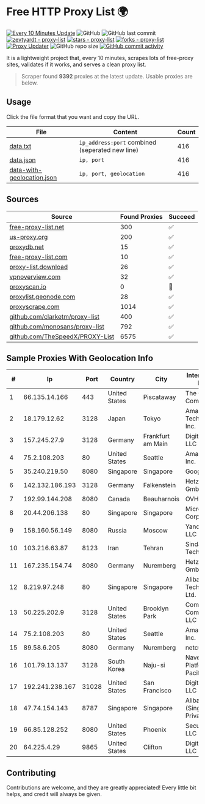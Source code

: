 
# Free HTTP Proxy List 🌍

[![Every 10 Minutes Update](https://github.com/mertguvencli/http-proxy-list/actions/workflows/main.yml/badge.svg?branch=main)](https://github.com/mertguvencli/http-proxy-list/actions/workflows/main.yml)
![GitHub](https://img.shields.io/github/license/mertguvencli/http-proxy-list)
![GitHub last commit](https://img.shields.io/github/last-commit/mertguvencli/http-proxy-list)
[![zevtyardt - proxy-list](https://img.shields.io/static/v1?label=zevtyardt&message=proxy-list&color=blue&logo=github)](https://github.com/zevtyardt/proxy-list "Go to GitHub repo")
[![stars - proxy-list](https://img.shields.io/github/stars/zevtyardt/proxy-list?style=social)](https://github.com/zevtyardt/proxy-list)
[![forks - proxy-list](https://img.shields.io/github/forks/zevtyardt/proxy-list?style=social)](https://github.com/zevtyardt/proxy-list)
[![Proxy Updater](https://github.com/zevtyardt/proxy-list/workflows/Proxy%20Updater/badge.svg)](https://github.com/zevtyardt/proxy-list/actions?query=workflow:"Proxy+Updater")
![GitHub repo size](https://img.shields.io/github/repo-size/zevtyardt/proxy-list)
[![GitHub commit activity](https://img.shields.io/github/commit-activity/m/zevtyardt/proxy-list?logo=commits)](https://github.com/zevtyardt/proxy-list/commits/main)

It is a lightweight project that, every 10 minutes, scrapes lots of free-proxy sites, validates if it works, and serves a clean proxy list.

> Scraper found **9392** proxies at the latest update. Usable proxies are below.

## Usage

Click the file format that you want and copy the URL.

|File|Content|Count|
|----|-------|-----|
|[data.txt](https://raw.githubusercontent.com/mertguvencli/http-proxy-list/main/proxy-list/data.txt)|`ip_address:port` combined (seperated new line)|416|
|[data.json](https://raw.githubusercontent.com/mertguvencli/http-proxy-list/main/proxy-list/data.json)|`ip, port`|416|
|[data-with-geolocation.json](https://raw.githubusercontent.com/mertguvencli/http-proxy-list/main/proxy-list/data-with-geolocation.json)|`ip, port, geolocation`|416|

## Sources

|Source|Found Proxies|Succeed|
|------|-------------|-------|
|[free-proxy-list.net](https://free-proxy-list.net)|300|✅|
|[us-proxy.org](https://www.us-proxy.org)|200|✅|
|[proxydb.net](http://proxydb.net)|15|✅|
|[free-proxy-list.com](https://free-proxy-list.com/?page=&port=&type%5B%5D=http&type%5B%5D=https&up_time=0&search=Search)|10|✅|
|[proxy-list.download](https://www.proxy-list.download/HTTP)|26|✅|
|[vpnoverview.com](https://vpnoverview.com/privacy/anonymous-browsing/free-proxy-servers)|32|✅|
|[proxyscan.io](https://www.proxyscan.io)|0|🚫|
|[proxylist.geonode.com](https://proxylist.geonode.com/api/proxy-list?limit=300&page=1&sort_by=lastChecked&sort_type=desc&protocols=http,https)|28|✅|
|[proxyscrape.com](https://api.proxyscrape.com/v2/?request=displayproxies&protocol=http&timeout=10000&country=all&ssl=all&anonymity=all)|1014|✅|
|[github.com/clarketm/proxy-list](https://raw.githubusercontent.com/clarketm/proxy-list/master/proxy-list-raw.txt)|400|✅|
|[github.com/monosans/proxy-list](https://raw.githubusercontent.com/monosans/proxy-list/main/proxies/http.txt)|792|✅|
|[github.com/TheSpeedX/PROXY-List](https://raw.githubusercontent.com/TheSpeedX/PROXY-List/master/http.txt)|6575|✅|


## Sample Proxies With Geolocation Info

|#|Ip|Port|Country|City|Internet Service Provider|
|-|--|----|-------|----|-------------------------|
|1|66.135.14.166|443|United States|Piscataway|The Constant Company, LLC|
|2|18.179.12.62|3128|Japan|Tokyo|Amazon Technologies Inc.|
|3|157.245.27.9|3128|Germany|Frankfurt am Main|DigitalOcean, LLC|
|4|75.2.108.203|80|United States|Seattle|Amazon.com, Inc.|
|5|35.240.219.50|8080|Singapore|Singapore|Google LLC|
|6|142.132.186.193|3128|Germany|Falkenstein|Hetzner Online GmbH|
|7|192.99.144.208|8080|Canada|Beauharnois|OVH SAS|
|8|20.44.206.138|80|Singapore|Singapore|Microsoft Corporation|
|9|158.160.56.149|8080|Russia|Moscow|Yandex.Cloud LLC|
|10|103.216.63.87|8123|Iran|Tehran|Sindad Network Technology Ltd.|
|11|167.235.154.74|8080|Germany|Nuremberg|Hetzner Online GmbH|
|12|8.219.97.248|80|Singapore|Singapore|Alibaba (US) Technology Co., Ltd.|
|13|50.225.202.9|3128|United States|Brooklyn Park|Comcast Cable Communications, LLC|
|14|75.2.108.203|80|United States|Seattle|Amazon.com, Inc.|
|15|89.58.6.205|8080|Germany|Nuremberg|netcup GmbH|
|16|101.79.13.137|3128|South Korea|Naju-si|Naver Business Platform Asia Pacific Pte. Ltd.|
|17|192.241.238.167|31028|United States|San Francisco|DigitalOcean, LLC|
|18|47.74.154.143|8787|Singapore|Singapore|Alibaba Cloud (Singapore) Private Limited|
|19|66.85.128.252|8080|United States|Phoenix|Secured Servers LLC|
|20|64.225.4.29|9865|United States|Clifton|DigitalOcean, LLC|



## Contributing

Contributions are welcome, and they are greatly appreciated! Every
little bit helps, and credit will always be given.

